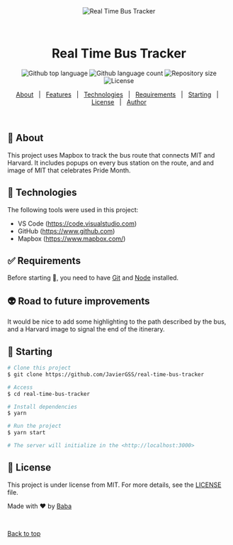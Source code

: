 <div align="center" id="top"> 
  <img src="./.github/app.gif" alt="Real Time Bus Tracker" />

  &#xa0;

  <!-- <a href="https://realtimebustracker.netlify.app">Demo</a> -->
</div>

<h1 align="center">Real Time Bus Tracker</h1>

<p align="center">
  <img alt="Github top language" src="https://img.shields.io/github/languages/top/JavierGSS/real-time-bus-tracker?color=56BEB8">

  <img alt="Github language count" src="https://img.shields.io/github/languages/count/JavierGSS/real-time-bus-tracker?color=56BEB8">

  <img alt="Repository size" src="https://img.shields.io/github/repo-size/JavierGSS/real-time-bus-tracker?color=56BEB8">

  <img alt="License" src="https://img.shields.io/github/license/JavierGSS/real-time-bus-tracker?color=56BEB8">

  <!-- <img alt="Github issues" src="https://img.shields.io/github/issues/JavierGSS/real-time-bus-tracker?color=56BEB8" /> -->

  <!-- <img alt="Github forks" src="https://img.shields.io/github/forks/JavierGSS/real-time-bus-tracker?color=56BEB8" /> -->

  <!-- <img alt="Github stars" src="https://img.shields.io/github/stars/JavierGSS/real-time-bus-tracker?color=56BEB8" /> -->
</p>


<p align="center">
  <a href="#dart-about">About</a> &#xa0; | &#xa0; 
  <a href="#sparkles-features">Features</a> &#xa0; | &#xa0;
  <a href="#rocket-technologies">Technologies</a> &#xa0; | &#xa0;
  <a href="#white_check_mark-requirements">Requirements</a> &#xa0; | &#xa0;
  <a href="#checkered_flag-starting">Starting</a> &#xa0; | &#xa0;
  <a href="#memo-license">License</a> &#xa0; | &#xa0;
  <a href="https://github.com/JavierGSS" target="_blank">Author</a>
</p>

<br>

## :dart: About ##

This project uses Mapbox to track the bus route that connects MIT and Harvard. It includes popups on every bus station on the route, and and image of MIT that celebrates Pride Month.

## :rocket: Technologies ##

The following tools were used in this project:

- VS Code (https://code.visualstudio.com)
- GitHub (https://www.github.com)
- Mapbox (https://www.mapbox.com/)

## :white_check_mark: Requirements ##

Before starting :checkered_flag:, you need to have [Git](https://git-scm.com) and [Node](https://nodejs.org/en/) installed.

## :alien: Road to future improvements ##

It would be nice to add some highlighting to the path described by the bus, and a Harvard image to signal the end of the itinerary.

## :checkered_flag: Starting ##

```bash
# Clone this project
$ git clone https://github.com/JavierGSS/real-time-bus-tracker

# Access
$ cd real-time-bus-tracker

# Install dependencies
$ yarn

# Run the project
$ yarn start

# The server will initialize in the <http://localhost:3000>
```

## :memo: License ##

This project is under license from MIT. For more details, see the [LICENSE](LICENSE) file.


Made with :heart: by <a href="https://github.com/JavierGSS" target="_blank">Baba</a>

&#xa0;

<a href="#top">Back to top</a>
